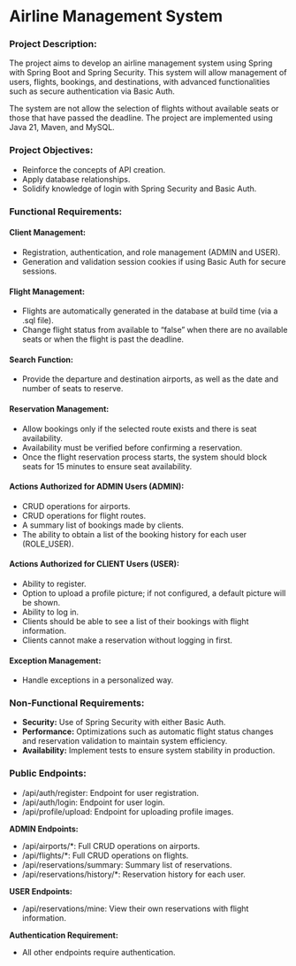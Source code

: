 # Airline Management System

### Project Description:
The project aims to develop an airline management system using Spring with Spring Boot and Spring Security. This system will allow management of users, flights, bookings, and destinations, with advanced functionalities such as secure authentication via Basic Auth.

The system are not allow the selection of flights without available seats or those that have passed the deadline. The project are implemented using Java 21, Maven, and MySQL.

### Project Objectives:
- Reinforce the concepts of API creation.
- Apply database relationships.
- Solidify knowledge of login with Spring Security and Basic Auth.

### Functional Requirements:

#### Client Management:
- Registration, authentication, and role management (ADMIN and USER).
- Generation and validation session cookies if using Basic Auth for secure sessions.

#### Flight Management:
- Flights are automatically generated in the database at build time (via a .sql file).
- Change flight status from available to “false” when there are no available seats or when the flight is past the deadline.

#### Search Function:
- Provide the departure and destination airports, as well as the date and number of seats to reserve.

#### Reservation Management:
- Allow bookings only if the selected route exists and there is seat availability.
- Availability must be verified before confirming a reservation.
- Once the flight reservation process starts, the system should block seats for 15 minutes to ensure seat availability.

#### Actions Authorized for ADMIN Users (ADMIN):
- CRUD operations for airports.
- CRUD operations for flight routes.
- A summary list of bookings made by clients.
- The ability to obtain a list of the booking history for each user (ROLE_USER).

#### Actions Authorized for CLIENT Users (USER):
- Ability to register.
- Option to upload a profile picture; if not configured, a default picture will be shown.
- Ability to log in.
- Clients should be able to see a list of their bookings with flight information.
- Clients cannot make a reservation without logging in first.

#### Exception Management:
- Handle exceptions in a personalized way.

### Non-Functional Requirements:
- **Security:** Use of Spring Security with either Basic Auth.
- **Performance:** Optimizations such as automatic flight status changes and reservation validation to maintain system efficiency.
- **Availability:** Implement tests to ensure system stability in production.

### Public Endpoints:

- /api/auth/register: Endpoint for user registration.
- /api/auth/login: Endpoint for user login.
- /api/profile/upload: Endpoint for uploading profile images.


**ADMIN Endpoints:**

- /api/airports/*: Full CRUD operations on airports.
- /api/flights/*: Full CRUD operations on flights.
- /api/reservations/summary: Summary list of reservations.
- /api/reservations/history/*: Reservation history for each user.


**USER Endpoints:**

- /api/reservations/mine: View their own reservations with flight information.

**Authentication Requirement:**
- All other endpoints require authentication.